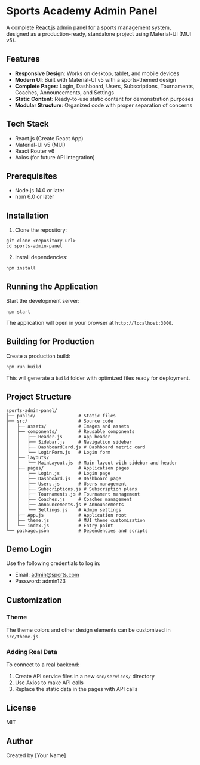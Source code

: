 # Sports Academy Admin Panel

A complete React.js admin panel for a sports management system, designed as a production-ready, standalone project using Material-UI (MUI v5).

## Features

- **Responsive Design**: Works on desktop, tablet, and mobile devices
- **Modern UI**: Built with Material-UI v5 with a sports-themed design
- **Complete Pages**: Login, Dashboard, Users, Subscriptions, Tournaments, Coaches, Announcements, and Settings
- **Static Content**: Ready-to-use static content for demonstration purposes
- **Modular Structure**: Organized code with proper separation of concerns

## Tech Stack

- React.js (Create React App)
- Material-UI v5 (MUI)
- React Router v6
- Axios (for future API integration)

## Prerequisites

- Node.js 14.0 or later
- npm 6.0 or later

## Installation

1. Clone the repository:
```
git clone <repository-url>
cd sports-admin-panel
```

2. Install dependencies:
```
npm install
```

## Running the Application

Start the development server:
```
npm start
```

The application will open in your browser at `http://localhost:3000`.

## Building for Production

Create a production build:
```
npm run build
```

This will generate a `build` folder with optimized files ready for deployment.

## Project Structure

```
sports-admin-panel/
├── public/                # Static files
├── src/                   # Source code
│   ├── assets/            # Images and assets
│   ├── components/        # Reusable components
│   │   ├── Header.js      # App header
│   │   ├── Sidebar.js     # Navigation sidebar
│   │   ├── DashboardCard.js # Dashboard metric card
│   │   └── LoginForm.js   # Login form
│   ├── layouts/           
│   │   └── MainLayout.js  # Main layout with sidebar and header
│   ├── pages/             # Application pages
│   │   ├── Login.js       # Login page
│   │   ├── Dashboard.js   # Dashboard page
│   │   ├── Users.js       # Users management
│   │   ├── Subscriptions.js # Subscription plans
│   │   ├── Tournaments.js # Tournament management
│   │   ├── Coaches.js     # Coaches management
│   │   ├── Announcements.js # Announcements
│   │   └── Settings.js    # Admin settings
│   ├── App.js             # Application root
│   ├── theme.js           # MUI theme customization
│   └── index.js           # Entry point
└── package.json           # Dependencies and scripts
```

## Demo Login

Use the following credentials to log in:
- Email: admin@sports.com
- Password: admin123

## Customization

### Theme

The theme colors and other design elements can be customized in `src/theme.js`.

### Adding Real Data

To connect to a real backend:
1. Create API service files in a new `src/services/` directory
2. Use Axios to make API calls
3. Replace the static data in the pages with API calls

## License

MIT

## Author

Created by [Your Name]
